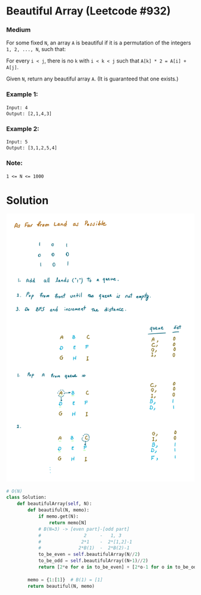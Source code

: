 Beautiful Array (Leetcode #932)
===============================
### Medium
For some fixed `N`, an array `A` is beautiful if it is a permutation of the integers `1, 2, ..., N`, such that:

For every `i < j`, there is no `k` with `i < k < j` such that `A[k] * 2 = A[i] + A[j]`.

Given `N`, return any beautiful array `A`.  (It is guaranteed that one exists.)

### Example 1:
```
Input: 4
Output: [2,1,4,3]
```

### Example 2:
```
Input: 5
Output: [3,1,2,5,4]
```

### Note:

`1 <= N <= 1000`

Solution
========
![Explanation](images/image0012.png)
```python
# O(N)
class Solution:
    def beautifulArray(self, N):
        def beautiful(N, memo):
            if memo.get(N):
                return memo[N]
            # B(N=3) -> [even part]-[odd part]
            #                2     -   1, 3
            #               2*1    -  2*[1,2]-1
            #              2*B(1)  -  2*B(2)-1
            to_be_even = self.beautifulArray(N//2)
            to_be_odd = self.beautifulArray((N+1)//2)
            return [2*e for e in to_be_even] + [2*o-1 for o in to_be_odd]

        memo = {1:[1]}  # B(1) = [1]
        return beautiful(N, memo)
```
